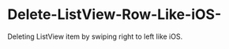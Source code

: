 Delete-ListView-Row-Like-iOS-
=============================

Deleting ListView item by swiping right to left like iOS.
